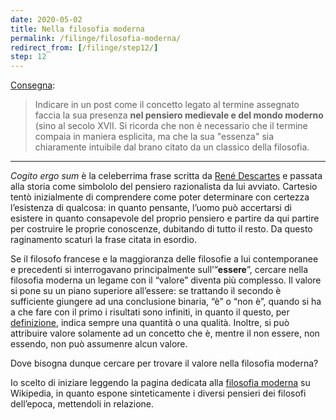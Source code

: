 ```yaml
---
date: 2020-05-02
title: Nella filosofia moderna
permalink: /filinge/filosofia-moderna/
redirect_from: [/filinge/step12/]
step: 12
---
```

[Consegna](https://filinge.blogspot.com/2020/04/step-12-nel-pensiero-medievale-e-moderno.html):

> Indicare in un post come il concetto legato al termine assegnato faccia la sua presenza **nel pensiero medievale e del mondo moderno** (sino al secolo XVII. Si ricorda che non è necessario che il termine compaia in maniera esplicita, ma che la sua "essenza" sia chiaramente intuibile dal brano citato da un classico della filosofia. 

---

*Cogito ergo sum* è la celeberrima frase scritta da [René Descartes](https://www.treccani.it/enciclopedia/rene-descartes 'René Descartes nell’Enciclopedia Treccani') e passata alla storia come simbololo del pensiero razionalista da lui avviato. Cartesio tentò inizialmente di comprendere come poter determinare con certezza l’esistenza di qualcosa: in quanto pensante, l’uomo può accertarsi di esistere in quanto consapevole del proprio pensiero e partire da qui partire per costruire le proprie conoscenze, dubitando di tutto il resto. Da questo raginamento scaturì la frase citata in esordio.

Se il filosofo francese e la maggioranza delle filosofie a lui contemporanee e precedenti si interrogavano principalmente sull’“**essere**”, cercare nella filosofia moderna un legame con il “valore” diventa più complesso. Il valore si pone su un piano superiore all’essere: se trattando il secondo è sufficiente giungere ad una conclusione binaria, “è” o “non è”, quando si ha a che fare con il primo i risultati sono infiniti, in quanto il questo, per [definizione](/filinge/definizione), indica sempre una quantità o una qualità. Inoltre, si può attribuire valore solamente ad un concetto che è, mentre il non essere, non essendo, non può assumenre alcun valore.

Dove bisogna dunque cercare per trovare il valore nella filosofia moderna?

Io scelto di iniziare leggendo la pagina dedicata alla [filosofia moderna](https://it.wikipedia.org/wiki/Filosofia_moderna 'Filosofia moderna su Wikipedia') su Wikipedia, in quanto espone sinteticamente i diversi pensieri dei filosofi dell’epoca, mettendoli in relazione.
